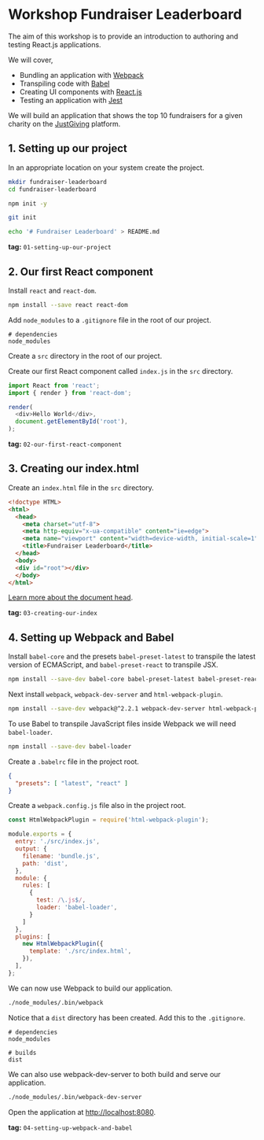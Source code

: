 # Workshop Fundraiser Leaderboard

The aim of this workshop is to provide an introduction to authoring and testing React.js applications.

We will cover,

* Bundling an application with [Webpack](https://webpack.js.org)
* Transpiling code with [Babel](https://babeljs.io)
* Creating UI components with [React.js](https://facebook.github.io/react)
* Testing an application with [Jest](https://facebook.github.io/jest)

We will build an application that shows the top 10 fundraisers for a given charity on the [JustGiving](http://www.justgiving.com) platform.

## 1. Setting up our project

In an appropriate location on your system create the project.

```bash
mkdir fundraiser-leaderboard
cd fundraiser-leaderboard

npm init -y

git init

echo '# Fundraiser Leaderboard' > README.md
```

**tag:** `01-setting-up-our-project`

## 2. Our first React component

Install `react` and `react-dom`.

```bash
npm install --save react react-dom
```

Add `node_modules` to a `.gitignore` file in the root of our project.

```
# dependencies
node_modules
```

Create a `src` directory in the root of our project.

Create our first React component called `index.js` in the `src` directory.

```javascript
import React from 'react';
import { render } from 'react-dom';

render(
  <div>Hello World</div>,
  document.getElementById('root'),
);
```

**tag:** `02-our-first-react-component`

## 3. Creating our index.html

Create an `index.html` file in the `src` directory.

```html
<!doctype HTML>
<html>
  <head>
    <meta charset="utf-8">
    <meta http-equiv="x-ua-compatible" content="ie=edge">
    <meta name="viewport" content="width=device-width, initial-scale=1">
    <title>Fundraiser Leaderboard</title>
  </head>
  <body>
  <div id="root"></div>
  </body>
</html>
```

[Learn more about the document head](https://github.com/joshbuchea/HEAD).

**tag:** `03-creating-our-index`

## 4. Setting up Webpack and Babel

Install `babel-core` and the presets `babel-preset-latest` to transpile the latest version of ECMAScript, and `babel-preset-react` to transpile JSX.

```bash
npm install --save-dev babel-core babel-preset-latest babel-preset-react
```

Next install `webpack`, `webpack-dev-server` and `html-webpack-plugin`.

```bash
npm install --save-dev webpack@^2.2.1 webpack-dev-server html-webpack-plugin
```

To use Babel to transpile JavaScript files inside Webpack we will need `babel-loader`.

```bash
npm install --save-dev babel-loader
```

Create a `.babelrc` file in the project root.

```json
{
  "presets": [ "latest", "react" ]
}
```

Create a `webpack.config.js` file also in the project root.

```javascript
const HtmlWebpackPlugin = require('html-webpack-plugin');

module.exports = {
  entry: './src/index.js',
  output: {
    filename: 'bundle.js',
    path: 'dist',
  },
  module: {
    rules: [
      {
        test: /\.js$/,
        loader: 'babel-loader',
      }
    ]
  },
  plugins: [
    new HtmlWebpackPlugin({
      template: './src/index.html',
    }),
  ],
};
```

We can now use Webpack to build our application.

```bash
./node_modules/.bin/webpack
```

Notice that a `dist` directory has been created. Add this to the `.gitignore`.

```
# dependencies
node_modules

# builds
dist
```

We can also use webpack-dev-server to both build and serve our application.

```bash
./node_modules/.bin/webpack-dev-server
```

Open the application at [http://localhost:8080](http://localhost:8080).

**tag:** `04-setting-up-webpack-and-babel`